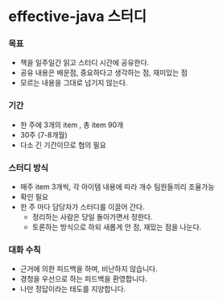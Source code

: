 # effective-java 스터디

### 목표

- 책을 일주일간 읽고 스터디 시간에 공유한다.
- 공유 내용은 배운점, 중요하다고 생각하는 점, 재미있는 점
- 모르는 내용을 그대로 넘기지 않는다.

### 기간

- 한 주에 3개의 item , 총 item 90개
- 30주 (7-8개월)
- 다소 긴 기간이므로 협의 필요

### 스터디 방식

- 매주 item 3개씩, 각 아이템 내용에 따라 개수 팀원들끼리 조율가능
- 확인 필요
- 한 주 마다 담당자가 스터디를 이끌어 간다.
  - 정리하는 사람은 당일 돌아가면서 정한다.
  - 토론하는 방식으로 하되 새롭게 안 점, 재밌는 점을 나눈다.

### 대화 수칙
- 근거에 의한 피드백을 하며, 비난하지 않습니다.
- 경청을 우선으로 하는 피드백을 환영합니다.
- 나만 정답이라는 태도를 지양합니다.



